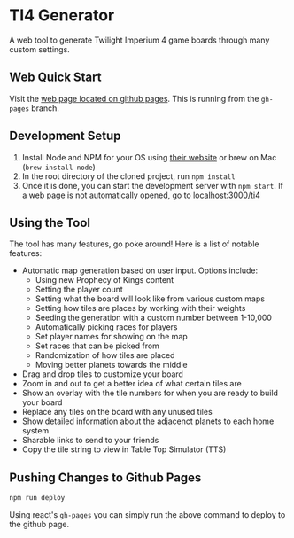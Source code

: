 # TI4 Generator
A web tool to generate Twilight Imperium 4 game boards through many custom settings.

## Web Quick Start

Visit the [web page located on github pages](https://keeganw.github.io/ti4/). This is running from the `gh-pages` branch.

## Development Setup

1. Install Node and NPM for your OS using [their website](https://nodejs.org/en/) or brew on Mac (`brew install node`)
1. In the root directory of the cloned project, run `npm install`
1. Once it is done, you can start the development server with `npm start`. If a web page is not automatically opened, go to [localhost:3000/ti4](http://localhost:3000/ti4)

## Using the Tool

The tool has many features, go poke around! Here is a list of notable features:

- Automatic map generation based on user input. Options include:
    - Using new Prophecy of Kings content
    - Setting the player count
    - Setting what the board will look like from various custom maps
    - Setting how tiles are places by working with their weights
    - Seeding the generation with a custom number between 1-10,000
    - Automatically picking races for players
    - Set player names for showing on the map
    - Set races that can be picked from
    - Randomization of how tiles are placed
    - Moving better planets towards the middle
- Drag and drop tiles to customize your board
- Zoom in and out to get a better idea of what certain tiles are
- Show an overlay with the tile numbers for when you are ready to build your board
- Replace any tiles on the board with any unused tiles
- Show detailed information about the adjacenct planets to each home system
- Sharable links to send to your friends
- Copy the tile string to view in Table Top Simulator (TTS)

## Pushing Changes to Github Pages

```bash
npm run deploy
```

Using react's `gh-pages` you can simply run the above command to deploy to the github page.

